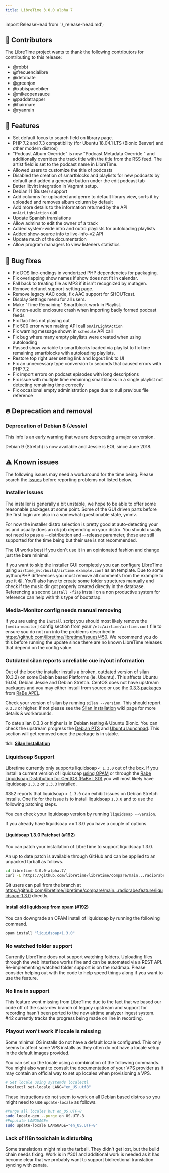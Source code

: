 ```yaml
---
title: LibreTime 3.0.0 alpha 7
---
```


import ReleaseHead from './\_release-head.md';

<ReleaseHead date="2019-04-22" version="3.0.0-alpha.7"/>

## :sparkling_heart: Contributors

The LibreTime project wants to thank the following contributors for contributing to this release:

- @robbt
- @frecuencialibre
- @detobate
- @greenjon
- @xabispacebiker
- @mikeopensauce
- @paddatrapper
- @hairmare
- @ryanrain

## :rocket: Features

- Set default focus to search field on library page.
- PHP 7.2 and 7.3 compatibility (for Ubuntu 18.04.1 LTS (Bionic Beaver) and other modern distros)
- "Podcast Album Override" is now "Podcast Metadata Override " and additionally overrides the track title with the title from the RSS feed. The artist field is set to the podcast name in LibreTime.
- Allowed users to customize the title of podcasts
- Disabled the creation of smartblocks and playlists for new podcasts by default and added a generate button under the edit podcast tab
- Better libvirt integration in Vagrant setup.
- Debian 11 (Buster) support
- Add columns for uploaded and genre to default library view, sorts it by uploaded and removes album column by default
- Add more details to the information returned by the API `onAirLightAction` call
- Update Spanish translations
- Allow admins to edit the owner of a track
- Added system-wide intro and outro playlists for autoloading playlists
- Added show-source info to live-info-v2 API
- Update much of the documentation
- Allow program managers to view listeners statistics

## :bug: Bug fixes

- Fix DOS line-endings in vendorized PHP dependencies for packaging.
- Fix overlapping show names if show does not fit in calendar.
- Fall back to treating file as MP3 if it isn't recognized by mutagen.
- Remove defunct support-setting page.
- Remove legacy AAC code, fix AAC support for SHOUTcast.
- Display Settings menu for all users.
- Make "Time Remaining" Smartblock work in Playlist.
- Fix non-audio enclosure crash when importing badly formed podcast feeds
- Fix flac files not playing out
- Fix 500 error when making API call `onAirLightAction`
- Fix warning message shown in `schedule` API call
- Fix bug where many empty playlists were created when using autoloading
- Passed show variable to smartblocks loaded via playlist to fix time remaining smartblocks with autoloading playlists.
- Restore top right user setting link and logout link to UI
- Fix an unnecessary type conversion to seconds that caused errors with PHP 7.2
- Fix import errors on podcast episodes with long descriptions
- Fix issue with multiple time remaining smartblocks in a single playlist not detecting remaining time correctly
- Fix occasional empty administration page due to null previous file reference

## :fire: Deprecation and removal

### Deprecation of Debian 8 (Jessie)

This info is an early warning that we are deprecating a major os version.

Debian 9 (Stretch) is now available and Jessie is EOL since June 2018.

## :warning: Known issues

The following issues may need a workaround for the time being. Please search the [issues](https://github.com/libretime/libretime/issues) before reporting problems not listed below.

### Installer Issues

The installer is generally a bit unstable, we hope to be able to offer some reasonable packages at some point. Some of the GUI driven parts before the first login are also in a somewhat questionable state, ymmv.

For now the installer distro selection is pretty good at auto-detecting your os and usually does an ok job depending on your distro. You should usually not need to pass a --distribution and --release parameter, those are still supported for the time being but their use is not recommended.

The UI works best if you don't use it in an opinionated fashion and change just the bare minimal.

If you want to skip the installer GUI completely you can configure LibreTime using `airtime_mvc/build/airtime.example.conf` as an template. Due to some python/PHP differences you must remove all comments from the example to use it 😞. You'll also have to create some folder structures manually and check if the music dir got properly created directly in the database. Referencing a second `install -fiap` install on a non productive system for reference can help with this type of bootstrap.

### Media-Monitor config needs manual removing

If you are using the `install` script you should most likely remove the `[media-monitor]` config section from your `/etc/airtime/airtime.conf` file to ensure you do not run into the problems described in
https://github.com/libretime/libretime/issues/450. We recommend you do this before running the update since there are no known LibreTime releases that depend on the config value.

### Outdated silan reports unreliable cue in/out information

Out of the box the installer installs a broken, outdated version of silan (0.3.2) on some Debian based Platforms (ie. Ubuntu). This affects Ubuntu 16.04, Debian Jessie and Debian Stretch. CentOS does not have upstream packages and you may either install from source or use the [0.3.3 packages](https://github.com/radiorabe/centos-rpm-silan) from [RaBe APEL](https://build.opensuse.org/project/show/home:radiorabe:audio).

Check your version of silan by running `silan --version`. This should report `0.3.3` or higher. If not please see the [Silan Installation](https://github.com/libretime/libretime/wiki/Silan-Installation) wiki page for more details & workarounds.

To date silan 0.3.3 or higher is in Debian testing & Ubuntu Bionic. You can check the upstream progress the [Debian PTS](https://tracker.debian.org/pkg/silan) and [Ubuntu launchpad](https://launchpad.net/ubuntu/+source/silan). This section will get removed once the package is in stable.

tldr: **[Silan Installation](https://github.com/libretime/libretime/wiki/Silan-Installation)**

### Liquidsoap Support

Libretime currently only supports liquidsoap `< 1.3.0` out of the box. If you install a current version of liquidsoap [using OPAM](https://www.liquidsoap.info/) or through the [Rabe Liquidsoap Distribution for CentOS (RaBe LSD)](https://build.opensuse.org/project/show/home:radiorabe:liquidsoap) you will most likely have liquidsoap `1.3.2` or `1.3.3` installed.

#352 reports that liquidsoap `< 1.3.0` can exhibit issues on Debian Stretch installs. One fix for the issue is to install liquidsoap `1.3.0` and to use the following patching steps.

You can check your liquidsoap version by running `liquidsoap --version`.

If you already have liquidsoap >= 1.3.0 you have a couple of options.

#### Liquidsoap 1.3.0 Patchset (#192)

You can patch your installation of LibreTime to support liquidsoap 1.3.0.

An up to date patch is available through GitHub and can be applied to an unpacked tarball as follows.

```bash
cd libretime-3.0.0-alpha.7/
curl -L https://github.com/libretime/libretime/compare/main...radiorabe:feature/liquidsoap-1.3.0.patch | patch -p1
```

Git users can pull from the branch at https://github.com/libretime/libretime/compare/main...radiorabe:feature/liquidsoap-1.3.0 directly.

#### Install old liquidsoap from opam (#192)

You can downgrade an OPAM install of liquidsoap by running the following command.

```bash
opam install "liquidsoap<1.3.0"
```

### No watched folder support

Currently LibreTime does not support watching folders. Uploading files through the web interface works fine and can be automated via a REST API. Re-implementing watched folder support is on the roadmap. Please consider helping out with the code to help speed things along if you want to use the feature.

### No line in support

This feature went missing from LibreTime due to the fact that we based our code off of the saas-dev branch of legacy upstream and support for recording hasn't been ported to the new airtime analyzer ingest system. #42 currently tracks the progress being made on line in recording.

### Playout won't work if locale is missing

Some minimal OS installs do not have a default locale configured. This only seems to affect some VPS installs as they often do not have a locale setup in the default images provided.

You can set up the locale using a combination of the following commands. You might also want to consult the documentation of your VPS provider as it may contain an official way to set up locales when provisioning a VPS.

```bash
# Set locale using systemds localectl
localectl set-locale LANG="en_US.utf8"
```

These instructions do not seem to work on all Debian based distros so you might need to use `update-locale` as follows.

```bash
#Purge all locales but en_US.UTF-8
sudo locale-gen --purge en_US.UTF-8
#Populate LANGUAGE=
sudo update-locale LANGUAGE="en_US.UTF-8"
```

### Lack of i18n toolchain is disturbing

Some translations might miss the tarball. They didn't get lost, but the build chain needs fixing. Work is in #301 and additional work is needed as it has become clear that we probably want to support bidirectional translation syncing with zanata.

